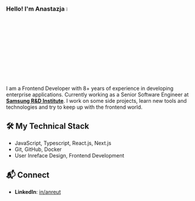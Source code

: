 ### Hello! I'm Anastazja <a href="https://www.gautamkrishnar.com/"><img src="https://media.giphy.com/media/hvRJCLFzcasrR4ia7z/giphy.gif" width="5%"></a>
I am a Frontend Developer with 8+ years of experience in developing enterprise applications. Currently working as a Senior Software Engineer at <strong><a href="https://samsungrd.pl/">Samsung R&D Institute</a></strong>. I work on some side projects, learn new tools and technologies and try to keep up with the frontend world.

## 🛠️ My Technical Stack
* JavaScript, Typescript, React.js, Next.js
* Git, GitHub, Docker
* User Inreface Design, Frontend Development

## 📬 Connect
- **LinkedIn**: [in/anreut](https://linkedin.com/in/anreut)

<!--
**anreut/anreut** is a ✨ _special_ ✨ repository because its `README.md` (this file) appears on your GitHub profile.

Here are some ideas to get you started:

- 🔭 I’m currently working on ...
- 🌱 I’m currently learning ...
- 👯 I’m looking to collaborate on ...
- 🤔 I’m looking for help with ...
- 💬 Ask me about ...
- 📫 How to reach me: ...
- 😄 Pronouns: ...
- ⚡ Fun fact: ...
-->
